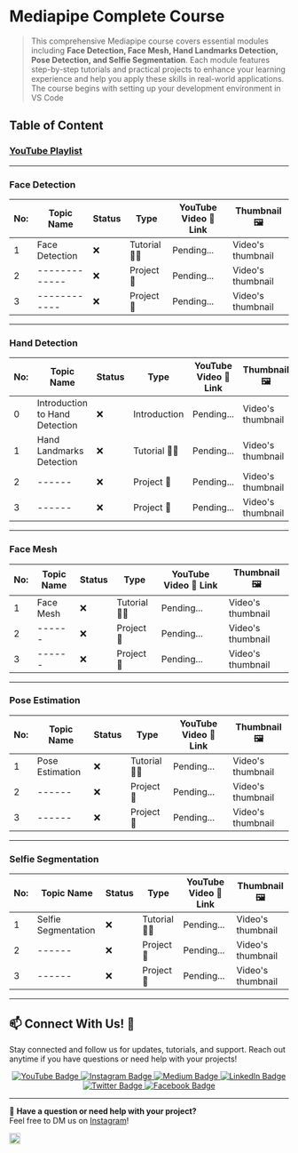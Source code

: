 # Mediapipe Complete Course

> This comprehensive Mediapipe course covers essential modules including **Face Detection, Face Mesh, Hand Landmarks Detection, Pose Detection, and Selfie Segmentation**. Each module features step-by-step tutorials and practical projects to enhance your learning experience and help you apply these skills in real-world applications. The course begins with setting up your development environment in VS Code

## **Table of Content**

### [YouTube Playlist](https://www.youtube.com/watch?v=FsVAvgR9ifY&list=PLJ958Ls6nowW0tgwl1yoL2oF90PeevFvG)

---

### Face Detection

| No: | Topic Name | Status    | Type       | YouTube Video 🎥 Link | Thumbnail 🖼️ |
|-----|---------------|--------|------------|-----------------------|---------------|
| 1   | Face Detection  | ❌ | Tutorial 👨‍🏫 | Pending...  | Video's thumbnail    |
| 2   | ------------- | ❌      | Project 🚧   | Pending... | Video's thumbnail |
| 3   | ------------  | ❌      | Project 🚧   | Pending... | Video's thumbnail |


---

### Hand Detection

| No: | Topic Name               | Status | Type         | YouTube Video 🎥 Link | Thumbnail 🖼️|
|-----|--------------------------|--------|--------------|----------------------|-------------|
| 0   | Introduction to Hand Detection | ❌      | Introduction | Pending... | Video's thumbnail|
| 1   | Hand Landmarks Detection | ❌      | Tutorial 👨‍🏫 | Pending...| Video's thumbnail|
| 2   | ------ | ❌ | Project 🚧   | Pending...| Video's thumbnail|
| 3   | ------ | ❌ | Project 🚧   | Pending...| Video's thumbnail|

---

### Face Mesh

| No: | Topic Name | Status | Type         | YouTube Video 🎥 Link | Thumbnail 🖼️|
|-----|------------|--------|--------------|----------------------|-------------|
| 1   | Face Mesh  | ❌ | Tutorial 👨‍🏫 | Pending...  | Video's thumbnail|
| 2   | ------     | ❌ | Project 🚧   | Pending... | Video's thumbnail|
| 3   | ------     | ❌ | Project 🚧   | Pending... | Video's thumbnail|

---

### Pose Estimation

| No: | Topic Name      | Status | Type         | YouTube Video 🎥 Link |Thumbnail 🖼️|
|-----|-----------------|--------|--------------|----------------------| -----------|
| 1   | Pose Estimation | ❌ | Tutorial 👨‍🏫 | Pending...  |Video's thumbnail|
| 2   | ------          | ❌ | Project 🚧   | Pending... | Video's thumbnail|
| 3   | ------          | ❌ | Project 🚧   | Pending... | Video's thumbnail|

---

### Selfie Segmentation

| No: | Topic Name          | Status | Type         | YouTube Video 🎥 Link |Thumbnail 🖼️|
|-----|---------------------|--------|--------------|----------------------|------------|
| 1   | Selfie Segmentation | ❌ | Tutorial 👨‍🏫 | Pending... | Video's thumbnail|
| 2   | ------              | ❌ | Project 🚧   | Pending...| Video's thumbnail|
| 3   | ------              | ❌ | Project 🚧   | Pending...| Video's thumbnail|

---

## 📫 Connect With Us! :wave:

Stay connected and follow us for updates, tutorials, and support. Reach out anytime if you have questions or need help with your projects!

<p align="center">
  <a href="https://www.youtube.com/@asadullah-dal" target="_blank">
    <img src="https://img.shields.io/badge/YouTube-red?style=for-the-badge&logo=youtube&logoColor=white" alt="YouTube Badge"/>
  </a>
  <a href="https://www.instagram.com/aiphile17" target="_blank">
    <img src="https://img.shields.io/badge/Instagram-purple?style=for-the-badge&logo=Instagram&logoColor=white" alt="Instagram Badge"/>
  </a>
  <a href="https://medium.com/@aiphile" target="_blank">
    <img src="https://img.shields.io/badge/Medium-black?style=for-the-badge&logo=Medium&logoColor=white" alt="Medium Badge"/>
  </a>
  <a href="https://www.linkedin.com/company/aiphile" target="_blank">
    <img src="https://img.shields.io/badge/LinkedIn-blue?style=for-the-badge&logo=linkedin&logoColor=white" alt="LinkedIn Badge"/>
  </a>
  <a href="https://twitter.com/ai_phile" target="_blank">
    <img src="https://img.shields.io/badge/Twitter-blue?style=for-the-badge&logo=twitter&logoColor=white" alt="Twitter Badge"/>
  </a>
  <a href="https://web.facebook.com/AIPhile17" target="_blank">
    <img src="https://img.shields.io/badge/Facebook-blue?style=for-the-badge&logo=Facebook&logoColor=white" alt="Facebook Badge"/>
  </a>
</p>

---

💬 **Have a question or need help with your project?**<br>
Feel free to DM us on <a href="https://www.instagram.com/aiphile17" target="_blank">Instagram</a>!

<p>
  <a href="https://www.instagram.com/aiphile17" target="_blank">
    <img src="https://img.shields.io/badge/Instagram-purple?style=for-the-badge&logo=Instagram&logoColor=white" height=20 alt="Instagram Badge"/>
  </a>
</p>